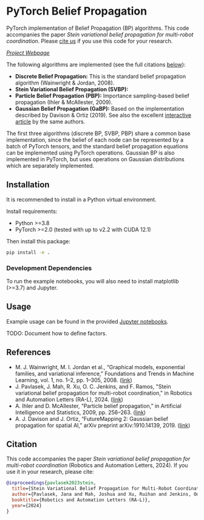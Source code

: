 # PyTorch Belief Propagation

PyTorch implementation of Belief Propagation (BP) algorithms. This code accompanies the paper *Stein variational belief propagation for multi-robot coordination*. Please [cite us](#citation) if you use this code for your research.

[*Project Webpage*](https://progress.eecs.umich.edu/projects/stein-bp/)

The following algorithms are implemented (see the full citations [below](#references)):
* **Discrete Belief Propagation:** This is the standard belief propagation algorithm (Wainwright & Jordan, 2008).
* **Stein Variational Belief Propagation (SVBP):**
* **Particle Belief Propagation (PBP):** Importance sampling-based belief propagation (Ihler & McAllester, 2009).
* **Gaussian Belief Propagation (GaBP):** Based on the implementation described by Davison & Ortiz (2019). See also the excellent [interactive article](https://gaussianbp.github.io/) by the same authors.

The first three algorithms (discrete BP, SVBP, PBP) share a common base implementation, since the belief of each node can be represented by a batch of PyTorch tensors, and the standard belief propagation equations can be implemented using PyTorch operations. Gaussian BP is also implemented in PyTorch, but uses operations on Gaussian distributions which are separately implemented.

## Installation

It is recommended to install in a Python virtual environment.

Install requirements:
* Python >=3.8
* PyTorch >=2.0 (tested with up to v2.2 with CUDA 12.1)

Then install this package:
```bash
pip install -e .
```

### Development Dependencies

To run the example notebooks, you will also need to install matplotlib (>=3.7) and Jupyter.

## Usage

Example usage can be found in the provided [Jupyter notebooks](notebooks/).

TODO: Document how to define factors.

## References

* M. J. Wainwright, M. I. Jordan et al., “Graphical models, exponential families, and variational inference,” Foundations and Trends in Machine Learning, vol. 1, no. 1–2, pp. 1–305, 2008. ([link](https://people.eecs.berkeley.edu/~wainwrig/Papers/WaiJor08_FTML.pdf))
* J. Pavlasek, J. Mah, R. Xu, O. C. Jenkins, and F. Ramos, "Stein variational belief propagation for multi-robot coordination," in Robotics and Automation Letters (RA-L), 2024. ([link](https://arxiv.org/abs/2311.16916))
* A. Ihler and D. McAllester, “Particle belief propagation,” in Artificial Intelligence and Statistics, 2009, pp. 256–263. ([link](https://proceedings.mlr.press/v5/ihler09a.html))
* A. J. Davison and J. Ortiz, “FutureMapping 2: Gaussian belief propagation for spatial AI,” arXiv preprint arXiv:1910.14139, 2019. ([link](https://arxiv.org/abs/1910.14139))

## Citation

This code accompanies the paper *Stein variational belief propagation for multi-robot coordination* (Robotics and Automation Letters, 2024). If you use it in your research, please cite:
```bibtex
@inproceedings{pavlasek2023stein,
  title={Stein Variational Belief Propagation for Multi-Robot Coordination},
  author={Pavlasek, Jana and Mah, Joshua and Xu, Ruihan and Jenkins, Odest Chadwicke and Ramos, Fabio},
  booktitle={Robotics and Automation Letters (RA-L)},
  year={2024}
}
```
